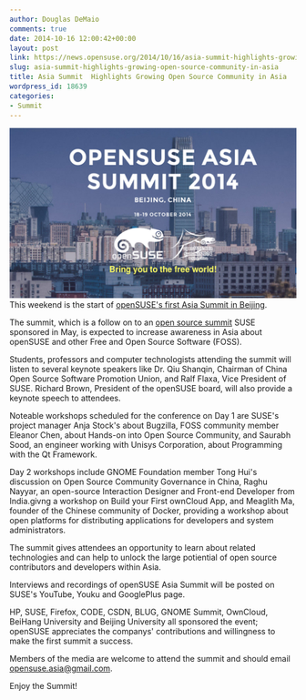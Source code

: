 ```yaml
---
author: Douglas DeMaio
comments: true
date: 2014-10-16 12:00:42+00:00
layout: post
link: https://news.opensuse.org/2014/10/16/asia-summit-highlights-growing-open-source-community-in-asia/
slug: asia-summit-highlights-growing-open-source-community-in-asia
title: Asia Summit  Highlights Growing Open Source Community in Asia
wordpress_id: 18639
categories:
- Summit
---
```


[![opensuseasiasummit](/wp-content/uploads/2014/10/opensuseasiasummit.png)](/wp-content/uploads/2014/10/opensuseasiasummit.png)This weekend is the start of [openSUSE's first Asia Summit in Beijing](http://summit.opensuse.org/).




The summit, which is a follow on to an [open source summit](http://2014.gnome.asia/) SUSE sponsored in May, is expected to increase awareness in Asia about openSUSE and other Free and Open Source Software (FOSS).




Students, professors and computer technologists attending the summit will listen to several keynote speakers like Dr. Qiu Shanqin, Chairman of China Open Source Software Promotion Union, and Ralf Flaxa, Vice President of SUSE. Richard Brown, President of the openSUSE board, will also provide a keynote speech to attendees.




Noteable workshops scheduled for the conference on Day 1 are SUSE's project manager Anja Stock's about Bugzilla, FOSS community member Eleanor Chen, about Hands-on into Open Source Community, and Saurabh Sood, an engineer working with Unisys Corporation, about Programming with the Qt Framework.




<!-- more -->




Day 2 workshops include GNOME Foundation member Tong Hui's discussion on Open Source Community Governance in China, Raghu Nayyar, an open-source Interaction Designer and Front-end Developer from India.givng a workshop on Build your First ownCloud App, and Meaglith Ma, founder of the Chinese community of Docker, providing a workshop about open platforms for distributing applications for developers and system administrators.




The summit gives attendees an opportunity to learn about related technologies and can help to unlock the large potiential of open source contributors and developers within Asia.




Interviews and recordings of openSUSE Asia Summit will be posted on SUSE's YouTube, Youku and GooglePlus page.




HP, SUSE, Firefox, CODE, CSDN, BLUG, GNOME Summit, OwnCloud, BeiHang University and Beijing University all sponsored the event; openSUSE appreciates the companys' contributions and willingness to make the first summit a success.




Members of the media are welcome to attend the summit and should email [opensuse.asia@gmail.com](mailto:opensuse.asia@gmail.com).




Enjoy the Summit!



